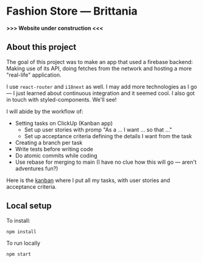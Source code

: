 # Fashion Store — Brittania

**>>> Website under construction <<<**

## About this project

The goal of this project was to make an app that used a firebase backend: Making use of its API, doing fetches from the network and hosting a more "real-life" application.

I use `react-router` and `i18next` as well. I may add more technologies as I go — I just learned about continuous integration and it seemed cool. I also got in touch with styled-components. We'll see!

I will abide by the workflow of:

- Setting tasks on ClickUp (Kanban app)
  - Set up user stories with promp "As a ... I want ... so that ..."
  - Set up acceptance criteria defining the details I want from the task
- Creating a branch per task
- Write tests before writing code
- Do atomic commits while coding
- Use rebase for merging to main (I have no clue how this will go — aren't adventures fun?)

Here is the [kanban](https://sharing.clickup.com/31171183/b/h/7-31171183-2/ae2c4f2a10958cd) where I put all my tasks, with user stories and acceptance criteria.

## Local setup

To install:

```bash
npm install
```

To run locally

```bash
npm start
```
